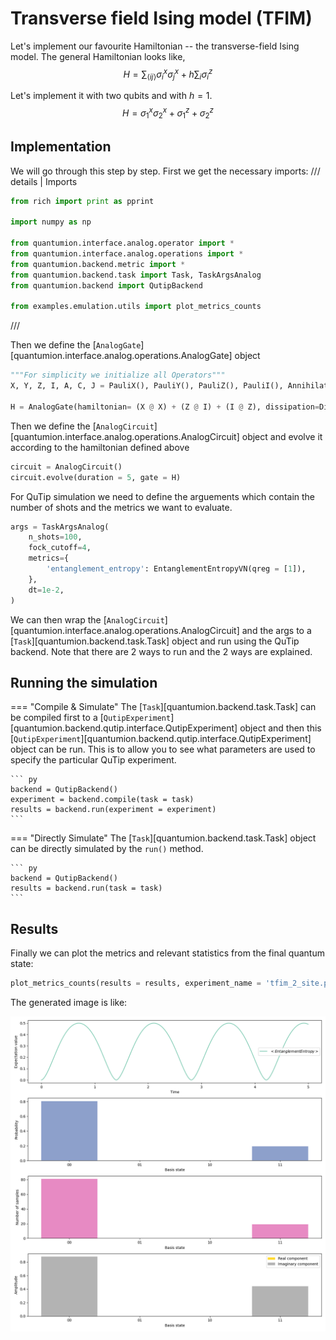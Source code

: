 # Transverse field Ising model (TFIM)

Let's implement our favourite Hamiltonian -- the transverse-field Ising model.
The general Hamiltonian looks like,
$$
H = \sum_{\langle ij \rangle} \sigma^x_i \sigma^x_j + h \sum_i \sigma^z_i
$$

Let's implement it with two qubits and with $h=1$.
$$
H = \sigma^x_1 \sigma^x_2 + \sigma^z_1 + \sigma^z_2
$$

## Implementation
We will go through this step by step. First we get the necessary imports:
/// details | Imports
``` py
from rich import print as pprint

import numpy as np

from quantumion.interface.analog.operator import *
from quantumion.interface.analog.operations import *
from quantumion.backend.metric import *
from quantumion.backend.task import Task, TaskArgsAnalog
from quantumion.backend import QutipBackend

from examples.emulation.utils import plot_metrics_counts
```
///

Then we define the [`AnalogGate`][quantumion.interface.analog.operations.AnalogGate] object

``` py
"""For simplicity we initialize all Operators"""
X, Y, Z, I, A, C, J = PauliX(), PauliY(), PauliZ(), PauliI(), Annihilation(), Creation(), Identity()
    
H = AnalogGate(hamiltonian= (X @ X) + (Z @ I) + (I @ Z), dissipation=Dissipation())
```

Then we define the [`AnalogCircuit`][quantumion.interface.analog.operations.AnalogCircuit] object and evolve it according to the hamiltonian defined above

``` py
circuit = AnalogCircuit()
circuit.evolve(duration = 5, gate = H)
```

For QuTip simulation we need to define the arguements which contain the number of shots and the metrics we want to evaluate.
``` py
args = TaskArgsAnalog(
    n_shots=100,
    fock_cutoff=4,
    metrics={
        'entanglement_entropy': EntanglementEntropyVN(qreg = [1]),
    },
    dt=1e-2,
)
```

We can then wrap the [`AnalogCircuit`][quantumion.interface.analog.operations.AnalogCircuit] and the args to a [`Task`][quantumion.backend.task.Task] object and run using the QuTip backend. Note that there are 2 ways to run and the 2 ways are explained.

## Running the simulation
=== "Compile & Simulate"
    The [`Task`][quantumion.backend.task.Task] can be compiled first to a [`QutipExperiment`][quantumion.backend.qutip.interface.QutipExperiment] object and then this [`QutipExperiment`][quantumion.backend.qutip.interface.QutipExperiment] object can be run. This is to allow you to see what parameters are used to specify the particular QuTip experiment.

    ``` py
    backend = QutipBackend()
    experiment = backend.compile(task = task)
    results = backend.run(experiment = experiment)
    ```

=== "Directly Simulate"
    The [`Task`][quantumion.backend.task.Task] object can be directly simulated by the `run()` method. 

    ``` py
    backend = QutipBackend()
    results = backend.run(task = task)
    ```

## Results

Finally we can plot the metrics and relevant statistics from the final quantum state:


``` py
plot_metrics_counts(results = results, experiment_name = 'tfim_2_site.png')
```

The generated image is like:

<!-- ![Two Site TFIM](img/plots/tfim_2_site.png)  -->


![Entropy of entanglement](../img/plots/tfim_2_site.png) 

